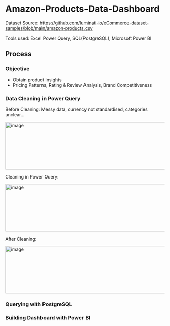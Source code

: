 # Amazon-Products-Data-Dashboard
Dataset Source: https://github.com/luminati-io/eCommerce-dataset-samples/blob/main/amazon-products.csv

Tools used: Excel Power Query, SQL(PostgreSQL), Microsoft Power BI 

## Process

### Objective 
- Obtain product insights
- Pricing Patterns, Rating & Review Analysis, Brand Competitiveness

### Data Cleaning in Power Query
Before Cleaning: Messy data, currency not standardised, categories unclear...

<img width="700" height="150" alt="image" src="https://github.com/user-attachments/assets/97761f4a-bb2b-491b-9113-cb0dea087154" />


Cleaning in Power Query:

<img width="700" height="150" alt="image" src="https://github.com/user-attachments/assets/f24bc662-ab7d-4b18-a9f3-6fe4a40690b7" />


After Cleaning:

<img width="700" height="150" alt="image" src="https://github.com/user-attachments/assets/bc76b1ae-204f-4548-b7e8-da3c2dd41a10" />


### Querying with PostgreSQL

### Building Dashboard with Power BI
